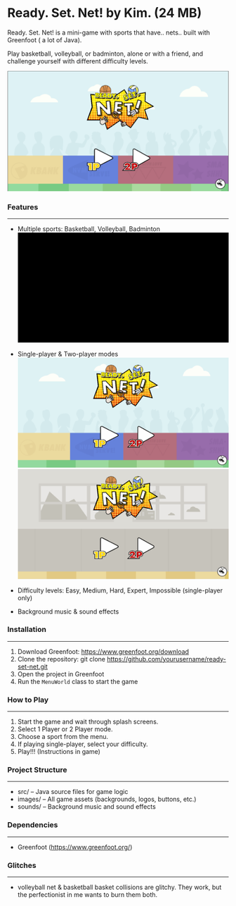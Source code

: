 # Ready. Set. Net! by Kim. (24 MB)

Ready. Set. Net! is a mini-game with sports that have.. nets.. built with Greenfoot ( a lot of Java).

Play basketball, volleyball, or badminton, alone or with a friend, and challenge yourself with different difficulty levels.

![demo img](demo_pause.png)

### Features
--------
- Multiple sports: Basketball, Volleyball, Badminton
![demo gif](demo_menu.gif)
- Single-player & Two-player modes
![demo gif](demo_cpu.gif)
![demo gif](demo_twoplayers.gif)

- Difficulty levels: Easy, Medium, Hard, Expert, Impossible (single-player only)
- Background music & sound effects

### Installation
------------
1. Download Greenfoot: https://www.greenfoot.org/download
2. Clone the repository:
   git clone https://github.com/yourusername/ready-set-net.git
3. Open the project in Greenfoot
4. Run the `MenuWorld` class to start the game

### How to Play
-----------
1. Start the game and wait through splash screens.
2. Select 1 Player or 2 Player mode.
3. Choose a sport from the menu.
4. If playing single-player, select your difficulty.
5. Play!!! (Instructions in game)

### Project Structure
-----------------
- src/ – Java source files for game logic
- images/ – All game assets (backgrounds, logos, buttons, etc.)
- sounds/ – Background music and sound effects

### Dependencies
------------
- Greenfoot (https://www.greenfoot.org/)

### Glitches
-----
- volleyball net & basketball basket collisions are glitchy. They work, but the perfectionist in me wants to burn them both.
